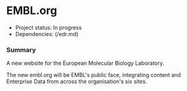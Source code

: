 # EMBL.org

- Project status: In progress
- Dependencies: (/edr.md)

### Summary

A new website for the European Molecular Biology Laboratory. 

The new embl.org will be EMBL's public face, integrating content and Enterprise Data from across the organisation's six sites.
